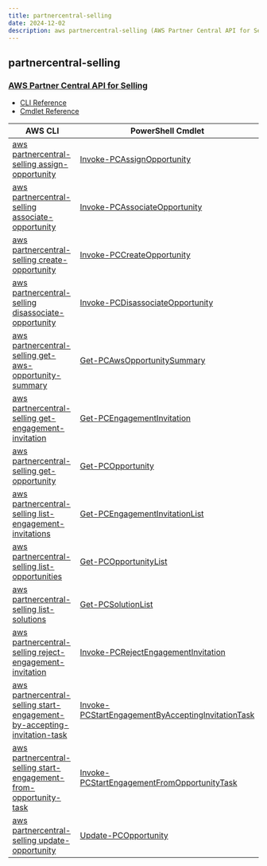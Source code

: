 ```yaml
---
title: partnercentral-selling
date: 2024-12-02
description: aws partnercentral-selling (AWS Partner Central API for Selling) command/cmdlet list.
---
```


## partnercentral-selling

### [AWS Partner Central API for Selling](https://partnercentral.awspartner.com/)

* [CLI Reference](https://awscli.amazonaws.com/v2/documentation/api/latest/reference/partnercentral-selling/index.html)
* [Cmdlet Reference](https://docs.aws.amazon.com/powershell/latest/reference/items/PartnerCentralSelling_cmdlets.html)

|AWS CLI|PowerShell Cmdlet|
|----|----|
|[aws partnercentral-selling assign-opportunity](https://awscli.amazonaws.com/v2/documentation/api/latest/reference/partnercentral-selling/assign-opportunity.html)|[Invoke-PCAssignOpportunity](https://docs.aws.amazon.com/powershell/latest/reference/items/Invoke-PCAssignOpportunity.html)|
|[aws partnercentral-selling associate-opportunity](https://awscli.amazonaws.com/v2/documentation/api/latest/reference/partnercentral-selling/associate-opportunity.html)|[Invoke-PCAssociateOpportunity](https://docs.aws.amazon.com/powershell/latest/reference/items/Invoke-PCAssociateOpportunity.html)|
|[aws partnercentral-selling create-opportunity](https://awscli.amazonaws.com/v2/documentation/api/latest/reference/partnercentral-selling/create-opportunity.html)|[Invoke-PCCreateOpportunity](https://docs.aws.amazon.com/powershell/latest/reference/items/Invoke-PCCreateOpportunity.html)|
|[aws partnercentral-selling disassociate-opportunity](https://awscli.amazonaws.com/v2/documentation/api/latest/reference/partnercentral-selling/disassociate-opportunity.html)|[Invoke-PCDisassociateOpportunity](https://docs.aws.amazon.com/powershell/latest/reference/items/Invoke-PCDisassociateOpportunity.html)|
|[aws partnercentral-selling get-aws-opportunity-summary](https://awscli.amazonaws.com/v2/documentation/api/latest/reference/partnercentral-selling/get-aws-opportunity-summary.html)|[Get-PCAwsOpportunitySummary](https://docs.aws.amazon.com/powershell/latest/reference/items/Get-PCAwsOpportunitySummary.html)|
|[aws partnercentral-selling get-engagement-invitation](https://awscli.amazonaws.com/v2/documentation/api/latest/reference/partnercentral-selling/get-engagement-invitation.html)|[Get-PCEngagementInvitation](https://docs.aws.amazon.com/powershell/latest/reference/items/Get-PCEngagementInvitation.html)|
|[aws partnercentral-selling get-opportunity](https://awscli.amazonaws.com/v2/documentation/api/latest/reference/partnercentral-selling/get-opportunity.html)|[Get-PCOpportunity](https://docs.aws.amazon.com/powershell/latest/reference/items/Get-PCOpportunity.html)|
|[aws partnercentral-selling list-engagement-invitations](https://awscli.amazonaws.com/v2/documentation/api/latest/reference/partnercentral-selling/list-engagement-invitations.html)|[Get-PCEngagementInvitationList](https://docs.aws.amazon.com/powershell/latest/reference/items/Get-PCEngagementInvitationList.html)|
|[aws partnercentral-selling list-opportunities](https://awscli.amazonaws.com/v2/documentation/api/latest/reference/partnercentral-selling/list-opportunities.html)|[Get-PCOpportunityList](https://docs.aws.amazon.com/powershell/latest/reference/items/Get-PCOpportunityList.html)|
|[aws partnercentral-selling list-solutions](https://awscli.amazonaws.com/v2/documentation/api/latest/reference/partnercentral-selling/list-solutions.html)|[Get-PCSolutionList](https://docs.aws.amazon.com/powershell/latest/reference/items/Get-PCSolutionList.html)|
|[aws partnercentral-selling reject-engagement-invitation](https://awscli.amazonaws.com/v2/documentation/api/latest/reference/partnercentral-selling/reject-engagement-invitation.html)|[Invoke-PCRejectEngagementInvitation](https://docs.aws.amazon.com/powershell/latest/reference/items/Invoke-PCRejectEngagementInvitation.html)|
|[aws partnercentral-selling start-engagement-by-accepting-invitation-task](https://awscli.amazonaws.com/v2/documentation/api/latest/reference/partnercentral-selling/start-engagement-by-accepting-invitation-task.html)|[Invoke-PCStartEngagementByAcceptingInvitationTask](https://docs.aws.amazon.com/powershell/latest/reference/items/Invoke-PCStartEngagementByAcceptingInvitationTask.html)|
|[aws partnercentral-selling start-engagement-from-opportunity-task](https://awscli.amazonaws.com/v2/documentation/api/latest/reference/partnercentral-selling/start-engagement-from-opportunity-task.html)|[Invoke-PCStartEngagementFromOpportunityTask](https://docs.aws.amazon.com/powershell/latest/reference/items/Invoke-PCStartEngagementFromOpportunityTask.html)|
|[aws partnercentral-selling update-opportunity](https://awscli.amazonaws.com/v2/documentation/api/latest/reference/partnercentral-selling/update-opportunity.html)|[Update-PCOpportunity](https://docs.aws.amazon.com/powershell/latest/reference/items/Update-PCOpportunity.html)|


